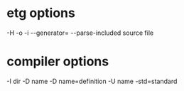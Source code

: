 etg options
===========

-H
-o 
-i 
--generator=
--parse-included
source file

compiler options
================

-I dir
-D name
-D name=definition
-U name
-std=standard
